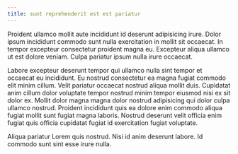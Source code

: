 ```yaml
---
title: sunt reprehenderit est est pariatur
---
```


Proident ullamco mollit aute incididunt id deserunt adipisicing irure. Dolor ipsum incididunt commodo sunt nulla exercitation in mollit sit occaecat. In tempor excepteur consectetur proident magna eu. Excepteur aliqua ullamco ut est dolore veniam. Culpa pariatur ipsum nulla irure occaecat.

Labore excepteur deserunt tempor qui ullamco nulla sint tempor et occaecat eu incididunt. Eu nostrud consectetur ea magna fugiat commodo elit minim cillum. Velit pariatur occaecat nostrud aliqua mollit duis. Cupidatat anim cillum dolor voluptate tempor nostrud minim tempor eiusmod nisi ex sit dolor ex. Mollit dolor magna magna dolor nostrud adipisicing qui dolor culpa ullamco nostrud. Proident incididunt quis ea dolore enim commodo aliqua fugiat mollit sunt fugiat magna laboris. Nostrud deserunt velit officia enim fugiat quis officia cupidatat fugiat id exercitation fugiat voluptate.

Aliqua pariatur Lorem quis nostrud. Nisi id anim deserunt labore. Id commodo sunt sint esse irure nulla.